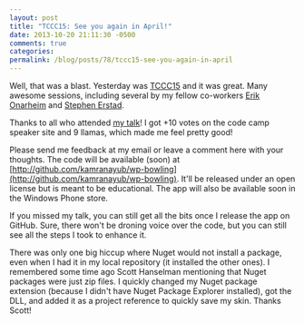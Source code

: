 ```yaml
---
layout: post
title: "TCCC15: See you again in April!"
date: 2013-10-20 21:11:30 -0500
comments: true
categories:
permalink: /blog/posts/78/tccc15-see-you-again-in-april
---
```


Well, that was a blast. Yesterday was [TCCC15](http://twincitiescodecamp.com) and it was great. Many awesome sessions, including several by my fellow co-workers [Erik Onarheim](http://twitter.com/ErikOnarhem) and [Stephen Erstad](http://twitter.com/StephenErstad).

Thanks to all who attended [my talk](/Blog/Posts/77/tccc15-leveling-up-your-windows-phone-app)! I got +10 votes on the code camp speaker site and 9 llamas, which made me feel pretty good! 

Please send me feedback at my email or leave a comment here with your thoughts. The code will be available (soon) at [http://github.com/kamranayub/wp-bowling](http://github.com/kamranayub/wp-bowling). It'll be released under an open license but is meant to be educational. The app will also be available soon in the Windows Phone store.

If you missed my talk, you can still get all the bits once I release the app on GitHub. Sure, there won't be droning voice over the code, but you can still see all the steps I took to enhance it.

There was only one big hiccup where Nuget would not install a package, even when I had it in my local repository (it installed the other ones). I remembered some time ago Scott Hanselman mentioning that Nuget packages were just zip files. I quickly changed my Nuget package extension (because I didn't have Nuget Package Explorer installed), got the DLL, and added it as a project reference to quickly save my skin. Thanks Scott!